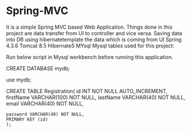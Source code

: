 # Spring-MVC
It is a simple Spring MVC based Web Application.
Things done in this project are data transfer from UI to controller and vice versa.
Saving data into DB using hibernatetemplate the data which is coming from UI
Spring 4.3.6
Tomcat 8.5
Hibernate5
MYsql
Mysql tables used for this project:


Run below script in Mysql workbench before running this application.


CREATE DATABASE mydb;


use mydb;


CREATE TABLE Registration(
    id INT NOT NULL AUTO_INCREMENT,
   firstName VARCHAR(100) NOT NULL,
   lastName VARCHAR(40) NOT NULL,
    email VARCHAR(40) NOT NULL,
    
    password VARCHAR(40) NOT NULL,
    PRIMARY KEY (id)
    );



